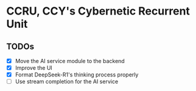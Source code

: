 # CCRU, CCY's Cybernetic Recurrent Unit

## TODOs

- [x] Move the AI service module to the backend
- [x] Improve the UI
- [x] Format DeepSeek-R1's thinking process properly
- [ ] Use stream completion for the AI service